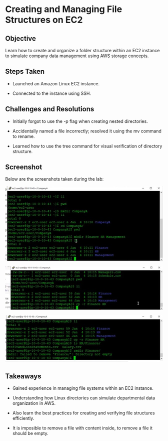 # Creating and Managing File Structures on EC2

## Objective

Learn how to create and organize a folder structure within an EC2 instance to simulate company data management using AWS storage concepts.

## Steps Taken

- Launched an Amazon Linux EC2 instance.

- Connected to the instance using SSH.

## Challenges and Resolutions 

- Initially forgot to use the -p flag when creating nested directories.

- Accidentally named a file incorrectly; resolved it using the mv command to rename.

- Learned how to use the tree command for visual verification of directory structure.

## Screenshot

Below are the screenshots taken during the lab:

![picture](../images/storage1.jpg)

![picture](../images/storage2.jpg)

![picture](../images/storage3.jpg)

## Takeaways

- Gained experience in managing file systems within an EC2 instance.

- Understanding  how Linux directories can simulate departmental data organization in AWS.

- Also learn the  best practices for creating and verifying file structures efficiently.
- It is imposible to remove a file with content inside, to remove a file it should be empty. 